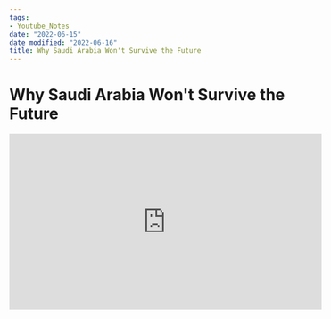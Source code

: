 ```yaml
---
tags:
- Youtube_Notes
date: "2022-06-15"
date modified: "2022-06-16"
title: Why Saudi Arabia Won't Survive the Future
---
```


# Why Saudi Arabia Won't Survive the Future
<iframe width="560" height="315" src="https://www.youtube.com/embed/l8rxNeLfD0I" title="YouTube video player" frameborder="0" allow="accelerometer; autoplay; clipboard-write; encrypted-media; gyroscope; picture-in-picture" allowfullscreen></iframe>
